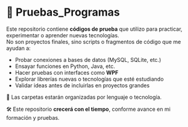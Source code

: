 # 🧪 Pruebas_Programas

Este repositorio contiene **códigos de prueba** que utilizo para practicar, experimentar o aprender nuevas tecnologías.  
No son proyectos finales, sino scripts o fragmentos de código que me ayudan a:

- Probar conexiones a bases de datos (MySQL, SQLite, etc.)
- Ensayar funciones en Python, Java, etc.
- Hacer pruebas con interfaces como **WPF**
- Explorar librerías nuevas o tecnologías que esté estudiando
- Validar ideas antes de incluirlas en proyectos grandes

📁 Las carpetas estarán organizadas por lenguaje o tecnología.

🛠️ Este repositorio **crecerá con el tiempo**, conforme avance en mi formación y pruebas.

